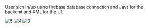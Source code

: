 User sign in/up using firebase database connection and Java for the backend and XML for the UI.

![5](https://github.com/user-attachments/assets/309079ef-c5d5-4038-8f1a-97e7efce26ea)
![4](https://github.com/user-attachments/assets/416d2575-8010-4fd3-af0e-7b696d3ebd3c)
![3](https://github.com/user-attachments/assets/467e38d8-c557-4e71-b4ab-eb13601b87f8)
